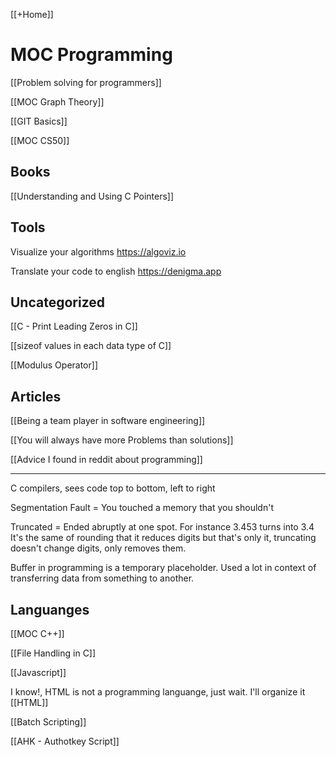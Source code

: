 [[+Home]]                   

# MOC Programming

[[Problem solving for programmers]]

[[MOC Graph Theory]]

[[GIT Basics]]

[[MOC CS50]]


## Books

[[Understanding and Using C Pointers]]


## Tools
Visualize your algorithms
https://algoviz.io

Translate your code to english
https://denigma.app


## Uncategorized
[[C - Print Leading Zeros in C]]

[[sizeof values in each data type of C]]


[[Modulus Operator]]



## Articles

[[Being a team player in software engineering]]

[[You will always have more Problems than solutions]]


[[Advice I found in reddit about programming]]


---
C compilers, sees code top to bottom, left to right


Segmentation Fault = You touched a memory that you shouldn't


Truncated = Ended abruptly at one spot. For instance 3.453 turns into 3.4  
It's the same of rounding that it reduces digits but that's only it, truncating doesn't change digits, only removes them.


Buffer in programming is a temporary placeholder. Used a lot in context of transferring data from something to another. 



## Languanges

[[MOC C++]]


[[File Handling in C]]


[[Javascript]]


I know!, HTML is not a programming languange, just wait. I'll organize it
[[HTML]]


[[Batch Scripting]]


[[AHK - Authotkey Script]]

